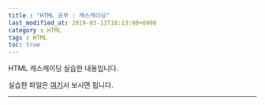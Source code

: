```yaml
---
title : "HTML 공부 : 캐스캐이딩" 
last_modified_at: 2019-03-13T18:13:00+0900
category : HTML
tags : HTML
toc: true
--- 
```


HTML 캐스캐이딩 실습한 내용입니다.

실습한 파일은 [여기](https://minungpark.github.io/HTML/Cascading.html)서 보시면 됩니다.

---